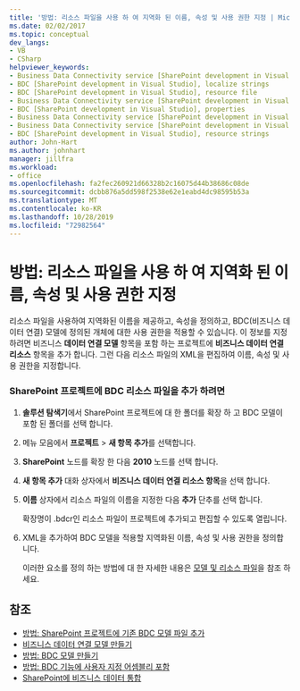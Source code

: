 ```yaml
---
title: '방법: 리소스 파일을 사용 하 여 지역화 된 이름, 속성 및 사용 권한 지정 | Microsoft Docs'
ms.date: 02/02/2017
ms.topic: conceptual
dev_langs:
- VB
- CSharp
helpviewer_keywords:
- Business Data Connectivity service [SharePoint development in Visual Studio], localize strings
- BDC [SharePoint development in Visual Studio], localize strings
- BDC [SharePoint development in Visual Studio], resource file
- Business Data Connectivity service [SharePoint development in Visual Studio], resource strings
- BDC [SharePoint development in Visual Studio], properties
- Business Data Connectivity service [SharePoint development in Visual Studio], properties
- Business Data Connectivity service [SharePoint development in Visual Studio], resource file
- BDC [SharePoint development in Visual Studio], resource strings
author: John-Hart
ms.author: johnhart
manager: jillfra
ms.workload:
- office
ms.openlocfilehash: fa2fec260921d66328b2c16075d44b38686c08de
ms.sourcegitcommit: dcbb876a5dd598f2538e62e1eabd4dc98595b53a
ms.translationtype: MT
ms.contentlocale: ko-KR
ms.lasthandoff: 10/28/2019
ms.locfileid: "72982564"
---
```

# <a name="how-to-use-a-resource-file-to-specify-localized-names-properties-and-permissions"></a>방법: 리소스 파일을 사용 하 여 지역화 된 이름, 속성 및 사용 권한 지정
  리소스 파일을 사용하여 지역화된 이름을 제공하고, 속성을 정의하고, BDC(비즈니스 데이터 연결) 모델에 정의된 개체에 대한 사용 권한을 적용할 수 있습니다. 이 정보를 지정 하려면 비즈니스 **데이터 연결 모델** 항목을 포함 하는 프로젝트에 **비즈니스 데이터 연결 리소스** 항목을 추가 합니다. 그런 다음 리소스 파일의 XML을 편집하여 이름, 속성 및 사용 권한을 지정합니다.

### <a name="to-add-a-bdc-resource-file-to-a-sharepoint-project"></a>SharePoint 프로젝트에 BDC 리소스 파일을 추가 하려면

1. **솔루션 탐색기**에서 SharePoint 프로젝트에 대 한 폴더를 확장 하 고 BDC 모델이 포함 된 폴더를 선택 합니다.

2. 메뉴 모음에서 **프로젝트** > **새 항목 추가**를 선택합니다.

3. **SharePoint** 노드를 확장 한 다음 **2010** 노드를 선택 합니다.

4. **새 항목 추가** 대화 상자에서 **비즈니스 데이터 연결 리소스 항목**을 선택 합니다.

5. **이름** 상자에서 리소스 파일의 이름을 지정한 다음 **추가** 단추를 선택 합니다.

     확장명이 .bdcr인 리소스 파일이 프로젝트에 추가되고 편집할 수 있도록 열립니다.

6. XML을 추가하여 BDC 모델을 적용할 지역화된 이름, 속성 및 사용 권한을 정의합니다.

     이러한 요소를 정의 하는 방법에 대 한 자세한 내용은 [모델 및 리소스 파일](/previous-versions/office/developer/sharepoint-2010/aa674515(v=office.14))을 참조 하세요.

## <a name="see-also"></a>참조
- [방법: SharePoint 프로젝트에 기존 BDC 모델 파일 추가](../sharepoint/how-to-add-an-existing-bdc-model-file-to-a-sharepoint-project.md)
- [비즈니스 데이터 연결 모델 만들기](../sharepoint/creating-a-business-data-connectivity-model.md)
- [방법: BDC 모델 만들기](../sharepoint/how-to-create-a-bdc-model.md)
- [방법: BDC 기능에 사용자 지정 어셈블리 포함](../sharepoint/how-to-include-a-custom-assembly-in-a-bdc-feature.md)
- [SharePoint에 비즈니스 데이터 통합](../sharepoint/integrating-business-data-into-sharepoint.md)
